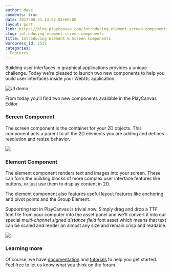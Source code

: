 ```yaml
---
author: dave
comments: true
date: 2017-08-31 13:52:01+00:00
layout: post
link: https://blog.playcanvas.com/introducing-element-screen-components/
slug: introducing-element-screen-components
title: Introducing Element & Screen Components
wordpress_id: 2537
categories:
- Features
---
```


Building user interfaces in graphical applications provides a unique challenge. Today we're pleased to launch two new components to help you build user interfaces inside your WebGL application.

![UI demo](https://blog.playcanvas.com/wp-content/uploads/2017/08/Aug-31-2017-14-18-22.gif)

From today you'll find two new components available in the PlayCanvas Editor.


### Screen Component


The screen component is the container for your 2D objects. This component acts a parent to all the 2D elements you are adding and defines resolution and resize behavior.

![](https://blog.playcanvas.com/wp-content/uploads/2017/08/Master_Archer___Editor.jpg)


### Element Component


The element component renders text and images into your screen. These can form the building blocks of more complex user interface features like buttons, or just use them to display content in 2D.

The element component also features useful layout features like anchoring and pivot points and the Group Element.

Supporting text in PlayCanvas is trivial now. Simply drag and drop a TTF font file from your computer into the asset panel and we'll convert it into our special _multi-channel signed distance field_ font asset which means that text can be scaled and render an almost any size and remain crisp and readable.

![](https://blog.playcanvas.com/wp-content/uploads/2017/08/debugscripts___Editor.jpg)


### Learning more


Of course, we have [documentation](https://developer.playcanvas.com/en/user-manual/user-interface/) and [tutorials](https://developer.playcanvas.com/en/tutorials/?tags=ui) to help you get started. Feel free to let us know what you think on the forum.
